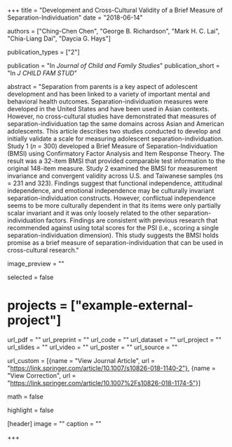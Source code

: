 +++
title = "Development and Cross-Cultural Validity of a Brief Measure of Separation-Individuation"
date = "2018-06-14"

authors = ["Ching-Chen Chen", "George B. Richardson", "Mark H. C. Lai", "Chia-Liang Dai", "Daycia G. Hays"]

publication_types = ["2"]

publication = "In *Journal of Child and Family Studies*"
publication_short = "In *J CHILD FAM STUD*"

abstract = "Separation from parents is a key aspect of adolescent development and has been linked to a variety of important mental and behavioral health outcomes. Separation-individuation measures were developed in the United States and have been used in Asian contexts. However, no cross-cultural studies have demonstrated that measures of separation-individuation tap the same domains across Asian and American adolescents. This article describes two studies conducted to develop and initially validate a scale for measuring adolescent separation-individuation. Study 1 ($n$ = 300) developed a Brief Measure of Separation-Individuation (BMSI) using Confirmatory Factor Analysis and Item Response Theory. The result was a 32-item BMSI that provided comparable test information to the original 148-item measure. Study 2 examined the BMSI for measurement invariance and convergent validity across U.S. and Taiwanese samples ($n$s = 231 and 323). Findings suggest that functional independence, attitudinal independence, and emotional independence may be culturally invariant separation-individuation constructs. However, conflictual independence seems to be more culturally dependent in that its items were only partially scalar invariant and it was only loosely related to the other separation-individuation factors. Findings are consistent with previous research that recommended against using total scores for the PSI (i.e., scoring a single separation-individuation dimension). This study suggests the BMSI holds promise as a brief measure of separation-individuation that can be used in cross-cultural research."

image_preview = ""

selected = false

# projects = ["example-external-project"]

url_pdf = ""
url_preprint = ""
url_code = ""
url_dataset = ""
url_project = ""
url_slides = ""
url_video = ""
url_poster = ""
url_source = ""

url_custom = [{name = "View Journal Article", url = "https://link.springer.com/article/10.1007/s10826-018-1140-2"}, {name = "View Correction", url = "https://link.springer.com/article/10.1007%2Fs10826-018-1174-5"}]

math = false

highlight = false

[header]
image = ""
caption = ""

+++


